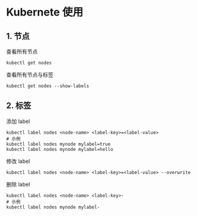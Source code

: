# Kubernete 使用

## 1. 节点

查看所有节点

```shell
kubectl get nodes
```

查看所有节点与标签

```shell
kubectl get nodes --show-labels
```

## 2. 标签

添加 label

```shell
kubectl label nodes <node-name> <label-key>=<label-value>
# 示例
kubectl label nodes mynode mylabel=true
kubectl label nodes mynode mylabel=hello
```

修改 label

```shell
kubectl label nodes <node-name> <label-key>=<label-value> --overwrite
```

删除 label

```shell
kubectl label nodes <node-name> <label-key>-
# 示例
kubectl label nodes mynode mylabel-
```
